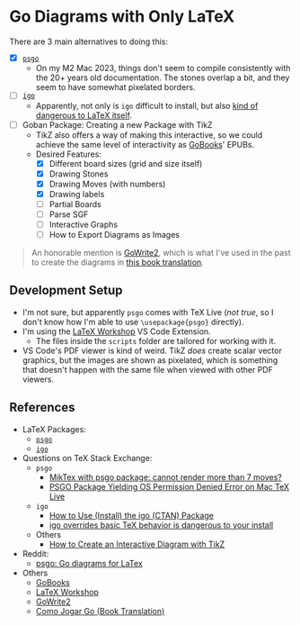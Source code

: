 # Go Diagrams with Only LaTeX

There are 3 main alternatives to doing this:

- [x] [`psgo`](https://www.ctan.org/tex-archive/graphics/pstricks/contrib/psgo/)
  - On my M2 Mac 2023, things don't seem to compile consistently with the 20+ years old documentation. The stones overlap a bit, and they seem to have somewhat pixelated borders.
- [ ] [`igo`](https://www.ctan.org/tex-archive/fonts/igo)
  - Apparently, not only is `igo` difficult to install, but also [kind of dangerous to LaTeX itself](https://tex.stackexchange.com/a/652011/64441).
- [ ] Goban Package: Creating a new Package with TikZ
  - TikZ also offers a way of making this interactive, so we could achieve the same level of interactivity as [GoBooks](https://gobooks.com/)' EPUBs.
  - Desired Features:
    - [x] Different board sizes (grid and size itself)
    - [x] Drawing Stones
    - [x] Drawing Moves (with numbers)
    - [x] Drawing labels
    - [ ] Partial Boards
    - [ ] Parse SGF
    - [ ] Interactive Graphs
    - [ ] How to Export Diagrams as Images

> An honorable mention is [GoWrite2](https://gowrite.net/GOWrite2.html), which is what I've used in the past to create the diagrams in [this book translation](https://github.com/FanaroEngineering/traducao_como_jogar_go).

## Development Setup

- I'm not sure, but apparently `psgo` comes with TeX Live (_not true_, so I don't know how I'm able to use `\usepackage{psgo}` directly).
- I'm using the [LaTeX Workshop](https://marketplace.visualstudio.com/items?itemName=James-Yu.latex-workshop) VS Code Extension.
  - The files inside the `scripts` folder are tailored for working with it.
- VS Code's PDF viewer is kind of weird. TikZ _does_ create scalar vector graphics, but the images are shown as pixelated, which is something that doesn't happen with the same file when viewed with other PDF viewers.

## References

- LaTeX Packages:
  - [`psgo`](https://www.ctan.org/tex-archive/graphics/pstricks/contrib/psgo/)
  - [`igo`](https://www.ctan.org/tex-archive/fonts/igo)
- Questions on TeX Stack Exchange:
  - `psgo`
    - [MikTex with psgo package: cannot render more than 7 moves?](https://tex.stackexchange.com/q/549165/64441)
    - [PSGO Package Yielding OS Permission Denied Error on Mac TeX Live](https://tex.stackexchange.com/q/614386/64441)
  - `igo`
    - [How to Use (Install) the igo (CTAN) Package](https://tex.stackexchange.com/q/708390/64441)
    - [igo overrides basic TeX behavior is dangerous to your install](https://tex.stackexchange.com/a/652011/64441)
  - Others
    - [How to Create an Interactive Diagram with TikZ](https://tex.stackexchange.com/q/708625/64441)
- Reddit:
  - [psgo: Go diagrams for LaTex](https://www.reddit.com/r/baduk/comments/2kkaki/psgo_go_diagrams_for_latex/?utm_source=share&utm_medium=web2x&context=3)
- Others
  - [GoBooks](https://gobooks.com/)
  - [LaTeX Workshop](https://marketplace.visualstudio.com/items?itemName=James-Yu.latex-workshop)
  - [GoWrite2](https://gowrite.net/GOWrite2.html)
  - [Como Jogar Go (Book Translation)](https://github.com/FanaroEngineering/traducao_como_jogar_go)
